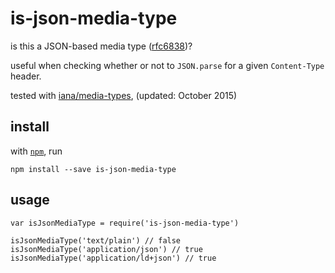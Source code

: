# is-json-media-type

is this a JSON-based media type ([rfc6838](http://tools.ietf.org/html/rfc6838))?

useful when checking whether or not to `JSON.parse` for a given `Content-Type` header.

tested with [iana/media-types](http://www.iana.org/assignments/media-types/media-types.xhtml), (updated: October 2015)

## install

with [`npm`](https://www.npmjs.com), run

```
npm install --save is-json-media-type
```

## usage

```
var isJsonMediaType = require('is-json-media-type')

isJsonMediaType('text/plain') // false
isJsonMediaType('application/json') // true
isJsonMediaType('application/ld+json') // true
```

